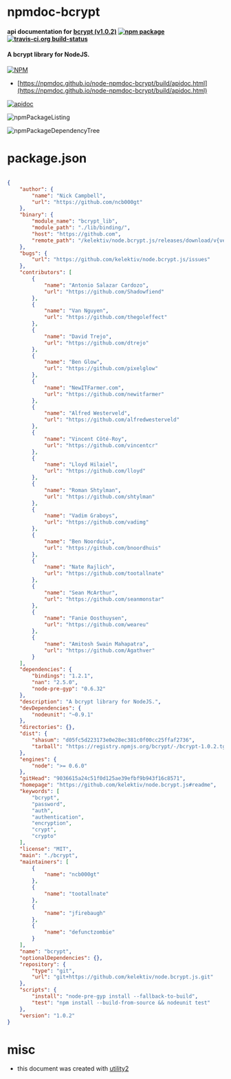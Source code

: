 # npmdoc-bcrypt

#### api documentation for  [bcrypt (v1.0.2)](https://github.com/kelektiv/node.bcrypt.js#readme)  [![npm package](https://img.shields.io/npm/v/npmdoc-bcrypt.svg?style=flat-square)](https://www.npmjs.org/package/npmdoc-bcrypt) [![travis-ci.org build-status](https://api.travis-ci.org/npmdoc/node-npmdoc-bcrypt.svg)](https://travis-ci.org/npmdoc/node-npmdoc-bcrypt)

#### A bcrypt library for NodeJS.

[![NPM](https://nodei.co/npm/bcrypt.png?downloads=true&downloadRank=true&stars=true)](https://www.npmjs.com/package/bcrypt)

- [https://npmdoc.github.io/node-npmdoc-bcrypt/build/apidoc.html](https://npmdoc.github.io/node-npmdoc-bcrypt/build/apidoc.html)

[![apidoc](https://npmdoc.github.io/node-npmdoc-bcrypt/build/screenCapture.buildCi.browser.%252Ftmp%252Fbuild%252Fapidoc.html.png)](https://npmdoc.github.io/node-npmdoc-bcrypt/build/apidoc.html)

![npmPackageListing](https://npmdoc.github.io/node-npmdoc-bcrypt/build/screenCapture.npmPackageListing.svg)

![npmPackageDependencyTree](https://npmdoc.github.io/node-npmdoc-bcrypt/build/screenCapture.npmPackageDependencyTree.svg)



# package.json

```json

{
    "author": {
        "name": "Nick Campbell",
        "url": "https://github.com/ncb000gt"
    },
    "binary": {
        "module_name": "bcrypt_lib",
        "module_path": "./lib/binding/",
        "host": "https://github.com",
        "remote_path": "/kelektiv/node.bcrypt.js/releases/download/v{version}/"
    },
    "bugs": {
        "url": "https://github.com/kelektiv/node.bcrypt.js/issues"
    },
    "contributors": [
        {
            "name": "Antonio Salazar Cardozo",
            "url": "https://github.com/Shadowfiend"
        },
        {
            "name": "Van Nguyen",
            "url": "https://github.com/thegoleffect"
        },
        {
            "name": "David Trejo",
            "url": "https://github.com/dtrejo"
        },
        {
            "name": "Ben Glow",
            "url": "https://github.com/pixelglow"
        },
        {
            "name": "NewITFarmer.com",
            "url": "https://github.com/newitfarmer"
        },
        {
            "name": "Alfred Westerveld",
            "url": "https://github.com/alfredwesterveld"
        },
        {
            "name": "Vincent Côté-Roy",
            "url": "https://github.com/vincentcr"
        },
        {
            "name": "Lloyd Hilaiel",
            "url": "https://github.com/lloyd"
        },
        {
            "name": "Roman Shtylman",
            "url": "https://github.com/shtylman"
        },
        {
            "name": "Vadim Graboys",
            "url": "https://github.com/vadimg"
        },
        {
            "name": "Ben Noorduis",
            "url": "https://github.com/bnoordhuis"
        },
        {
            "name": "Nate Rajlich",
            "url": "https://github.com/tootallnate"
        },
        {
            "name": "Sean McArthur",
            "url": "https://github.com/seanmonstar"
        },
        {
            "name": "Fanie Oosthuysen",
            "url": "https://github.com/weareu"
        },
        {
            "name": "Amitosh Swain Mahapatra",
            "url": "https://github.com/Agathver"
        }
    ],
    "dependencies": {
        "bindings": "1.2.1",
        "nan": "2.5.0",
        "node-pre-gyp": "0.6.32"
    },
    "description": "A bcrypt library for NodeJS.",
    "devDependencies": {
        "nodeunit": "~0.9.1"
    },
    "directories": {},
    "dist": {
        "shasum": "d05fc5d223173e0e28ec381c0f00cc25ffaf2736",
        "tarball": "https://registry.npmjs.org/bcrypt/-/bcrypt-1.0.2.tgz"
    },
    "engines": {
        "node": ">= 0.6.0"
    },
    "gitHead": "9036615a24c51f0d125ae39efbf9b943f16c8571",
    "homepage": "https://github.com/kelektiv/node.bcrypt.js#readme",
    "keywords": [
        "bcrypt",
        "password",
        "auth",
        "authentication",
        "encryption",
        "crypt",
        "crypto"
    ],
    "license": "MIT",
    "main": "./bcrypt",
    "maintainers": [
        {
            "name": "ncb000gt"
        },
        {
            "name": "tootallnate"
        },
        {
            "name": "jfirebaugh"
        },
        {
            "name": "defunctzombie"
        }
    ],
    "name": "bcrypt",
    "optionalDependencies": {},
    "repository": {
        "type": "git",
        "url": "git+https://github.com/kelektiv/node.bcrypt.js.git"
    },
    "scripts": {
        "install": "node-pre-gyp install --fallback-to-build",
        "test": "npm install --build-from-source && nodeunit test"
    },
    "version": "1.0.2"
}
```



# misc
- this document was created with [utility2](https://github.com/kaizhu256/node-utility2)
